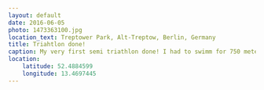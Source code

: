 ```yaml
---
layout: default
date: 2016-06-05
photo: 1473363100.jpg
location_text: Treptower Park, Alt-Treptow, Berlin, Germany
title: Triahtlon done!
caption: My very first semi triathlon done! I had to swimm for 750 meters, ride my bike for 20km and run for 5km. I did all this in 1h25m!
location:
    latitude: 52.4884599
    longitude: 13.4697445
---
```

